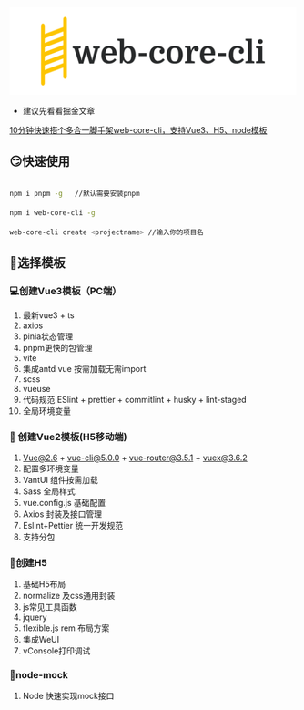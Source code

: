 ![web-core-cli](./logo.png)

- 建议先看看掘金文章  

[10分钟快速搭个多合一脚手架web-core-cli，支持Vue3、H5、node模板](https://juejin.cn/post/7121268498956812324)


## 😏**快速使用**

```sh

npm i pnpm -g   //默认需要安装pnpm

npm i web-core-cli -g

web-core-cli create <projectname> //输入你的项目名

```

## 🔨**选择模板**

### 💻创建Vue3模板（PC端）

  1. 最新vue3 + ts
  2. axios
  3. pinia状态管理
  4. pnpm更快的包管理
  5. vite
  6. 集成antd vue 按需加载无需import
  7. scss
  8. vueuse
  9. 代码规范 ESlint + prettier + commitlint + husky + lint-staged
  10. 全局环境变量

### 📲 创建Vue2模板(H5移动端)

  1. Vue@2.6 + vue-cli@5.0.0 + vue-router@3.5.1 + vuex@3.6.2
  2. 配置多环境变量
  3. VantUI 组件按需加载  
  4. Sass 全局样式
  5. vue.config.js 基础配置
  7. Axios 封装及接口管理
  8. Eslint+Pettier 统一开发规范
  9. 支持分包

### 📝创建H5

  1. 基础H5布局  
  2. normalize 及css通用封装  
  3. js常见工具函数  
  4. jquery  
  5. flexible.js rem 布局方案  
  6. 集成WeUI
  7. vConsole打印调试
  
### 💉node-mock

  1. Node 快速实现mock接口
  